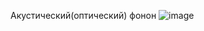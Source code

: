 Акустический(оптический) фонон
![image](https://github.com/user-attachments/assets/4f2870d5-f816-4fe9-b541-eeab94daaf01)
